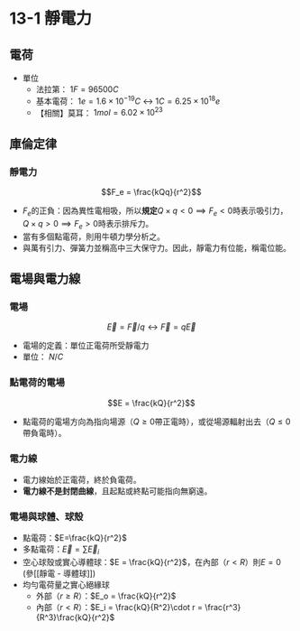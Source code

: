 # 13-1 靜電力
## 電荷
- 單位
	- 法拉第： $1F = 96500C$
	- 基本電荷： $1e = 1.6 \times 10^{-19}C$ $\longleftrightarrow$ $1C = 6.25\times 10^{18}e$
	- 【相關】莫耳： $1mol = 6.02\times 10^{23}$

## 庫倫定律
### 靜電力 
$$F_e = \frac{kQq}{r^2}$$
- $F_e$的正負：因為異性電相吸，所以**規定**$Q\times q \lt 0 \implies F_e\lt 0$時表示吸引力，$Q\times q \gt 0 \implies F_e\gt 0$時表示排斥力。
- 當有多個點電荷，則用牛頓力學分析之。
- 與萬有引力、彈簧力並稱高中三大保守力。因此，靜電力有位能，稱電位能。

## 電場與電力線
### 電場
$$\vec E = \vec F / q \longleftrightarrow \vec F = q\vec E$$
- 電場的定義：單位正電荷所受靜電力
- 單位： $N/C$
### 點電荷的電場
$$E = \frac{kQ}{r^2}$$
- 點電荷的電場方向為指向場源（$Q\ge 0$帶正電時），或從場源輻射出去（$Q\le 0$帶負電時）。

### 電力線
- 電力線始於正電荷，終於負電荷。
- **電力線不是封閉曲線**，且起點或終點可能指向無窮遠。

### 電場與球體、球殼
- 點電荷：$E=\frac{kQ}{r^2}$
- 多點電荷：$\vec E = \sum \vec E_i$
- 空心球殼或實心導體球：$E = \frac{kQ}{r^2}$，在內部（$r<R$）則$E = 0$ (參[[靜電 - 導體球]])
- 均勻電荷量之實心絕緣球
	- 外部（$r\ge R$）：$E_o = \frac{kQ}{r^2}$
	- 內部（$r \lt R$）：$E_i = \frac{kQ}{R^2}\cdot r = \frac{r^3}{R^3}\frac{kQ}{r^2}$
